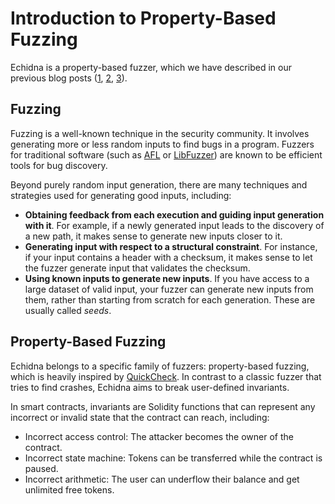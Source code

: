 # Introduction to Property-Based Fuzzing

Echidna is a property-based fuzzer, which we have described in our previous blog posts ([1](https://blog.trailofbits.com/2018/03/09/echidna-a-smart-fuzzer-for-ethereum/), [2](https://blog.trailofbits.com/2018/05/03/state-machine-testing-with-echidna/), [3](https://blog.trailofbits.com/2020/03/30/an-echidna-for-all-seasons/)).

## Fuzzing

Fuzzing is a well-known technique in the security community. It involves generating more or less random inputs to find bugs in a program. Fuzzers for traditional software (such as [AFL](http://lcamtuf.coredump.cx/afl/) or [LibFuzzer](https://llvm.org/docs/LibFuzzer.html)) are known to be efficient tools for bug discovery.

Beyond purely random input generation, there are many techniques and strategies used for generating good inputs, including:

- **Obtaining feedback from each execution and guiding input generation with it**. For example, if a newly generated input leads to the discovery of a new path, it makes sense to generate new inputs closer to it.
- **Generating input with respect to a structural constraint**. For instance, if your input contains a header with a checksum, it makes sense to let the fuzzer generate input that validates the checksum.  
- **Using known inputs to generate new inputs**. If you have access to a large dataset of valid input, your fuzzer can generate new inputs from them, rather than starting from scratch for each generation. These are usually called _seeds_.

## Property-Based Fuzzing

Echidna belongs to a specific family of fuzzers: property-based fuzzing, which is heavily inspired by [QuickCheck](https://en.wikipedia.org/wiki/QuickCheck). In contrast to a classic fuzzer that tries to find crashes, Echidna aims to break user-defined invariants.

In smart contracts, invariants are Solidity functions that can represent any incorrect or invalid state that the contract can reach, including:

- Incorrect access control: The attacker becomes the owner of the contract.
- Incorrect state machine: Tokens can be transferred while the contract is paused.
- Incorrect arithmetic: The user can underflow their balance and get unlimited free tokens.
